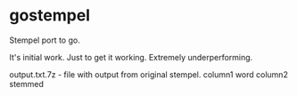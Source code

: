 # gostempel
Stempel port to go.

It's initial work. Just to get it working. Extremely underperforming.

output.txt.7z - file with output from original stempel. column1 word column2 stemmed
